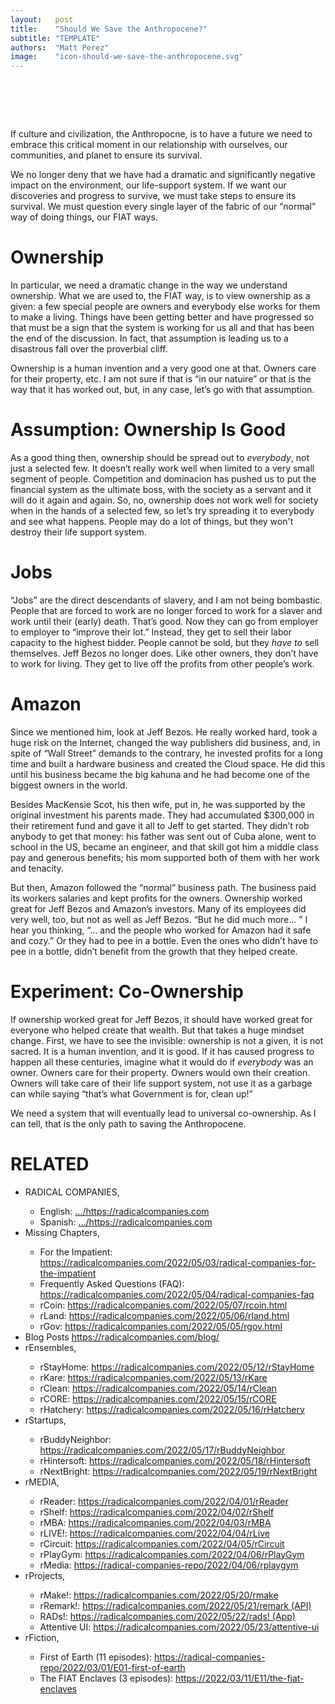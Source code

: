 ```yaml
---
layout:   post
title:    "Should We Save the Anthropocene?"
subtitle: "TEMPLATE"
authors:  "Matt Perez"
image:    "icon-should-we-save-the-anthropocene.svg"
---
```


<div style="display:none;">
 <p>If our culture and civilization, the Anthropocne, is to have a future we need to embrace this critical moment in our relationship with ourselves, our communities, and planet to ensure its survival.</p>
</div>

<h1>&nbsp;</h1>
 <p>If culture and civilization, the Anthropocne, is to have a future we need to embrace this critical moment in our relationship with ourselves, our communities, and planet to ensure its survival.</p>
 <p>We no longer deny that we have had a dramatic and significantly negative impact on the environment, our life-support system. If we want our discoveries and progress to survive, we must take steps to ensure its survival. We must question every single layer of the fabric of our &ldquo;normal&rdquo; way of doing things, our <span class="_paradigm">FIAT</span> ways.</p>

<h1>Ownership</h1>
 <p>In particular, we need a dramatic change in the way we understand ownership. What we are used to, the FIAT way, is to view ownership as a given: a few special people are owners and everybody else works for them to make a living. Things have been getting better and have progressed so that must be a sign that the system is working for us all and that has been the end of the discussion. In fact, that assumption is leading us to a disastrous fall over the proverbial cliff.</p>
 <p>Ownership is a human invention and a very good one at that. Owners care for their property, etc. I am not sure if that is &ldquo;in our natuire&rdquo; or that is the way that it has worked out, but, in any case, let’s go with that assumption.</p>

<h1>Assumption: Ownership Is Good</h1>
 <p>As a good thing then, ownership should be spread out to <em>everybody</em>, not just a selected few. It doesn&rsquo;t really work well when limited to a very small segment of people. Competition and dominacion has pushed us to put the financial system as the ultimate boss, with the society as a servant and it will do it again and again. So, no, ownership does not work well for society when in the hands of a selected few, so let&rsquo;s try spreading it to everybody and see what happens. People may do a lot of things, but they won't destroy their life support system.</p>

<h1>Jobs</h1>
 <p>“Jobs” are the direct descendants of slavery, and I am not being bombastic. People that are forced to work are no longer forced to work for a slaver and work until their (early) death. That’s good. Now they can go from employer to employer to &ldquo;improve their lot.&rdquo; Instead, they get to sell their labor capacity to the highest bidder. People cannot be sold, but they <em>have to</em> sell themselves. Jeff Bezos no longer does. Like other owners, they don&rsquo;t have to work for living. They get to live off the profits from other people&rsquo;s work.</p>

<h1>Amazon</h1>
 <p>Since we mentioned him, look at Jeff Bezos. He really worked hard, took a huge risk on the Internet, changed the way publishers did business, and, in spite of “Wall Street” demands to the contrary, he invested profits for a long time and built a hardware business and created the Cloud space. He did this until his business became the big kahuna and he had become one of the biggest owners in the world.</p>
 <p>Besides MacKensie Scot, his then wife, put in, he was supported by the original investment his parents made. They had accumulated $300,000 in their retirement fund and gave it all to Jeff to get started. They didn&rsquo;t rob anybody to get that money: his father was sent out of Cuba alone, went to school in the US, became an engineer, and that skill got him a middle class pay and generous benefits; his mom supported both of them with her work and tenacity.</p>
 <p>But then, Amazon followed the &ldquo;normal&rdquo; business path. The business paid its workers salaries and kept profits for the owners. Ownership worked great for Jeff Bezos and Amazon&rsquo;s investors. Many of its employees did very well, too, but not as well as Jeff Bezos. “But he did much more&hellip; ” I hear you thinking, “&hellip; and the people who worked for Amazon had it safe and cozy.” Or they had to pee in a bottle. Even the ones who didn&rsquo;t have to pee in a bottle, didn&rsquo;t benefit from the growth that they helped create.</p>

<h1>Experiment: Co-Ownership</h1>
 <p>If ownership worked great for Jeff Bezos, it should have worked great for everyone who helped create that wealth. But that takes a huge mindset change. First, we have to see the invisible: ownership is not a given, it is not sacred. It is a human invention, and it is good. If it has caused progress to happen all these centuries, imagine what it would do if <em>everybody</em> was an owner. Owners care for their property. Owners would own their creation. Owners will take care of their life support system, not use it as a garbage can while saying “that’s what Government is for, clean up!”</p>
 <p>We need a system that will eventually lead to universal co-ownership. As I can tell, that is the only path to saving the Anthropocene.</p>

<h1 class="_section">RELATED</h1>
 <ul>
  <li>RADICAL COMPANIES,</li>
   <ul>
    <li><a>English</a>: <a href="https://radicalcompanies.com" target="_blank">&hellip;/https://radicalcompanies.com</a></li>
    <li><a>Spanish</a>: <a href="https://radicalcompanies.com" target="_blank">&hellip;/https://radicalcompanies.com</a></li>
   </ul>
  <li>Missing Chapters,</li>
   <ul>
    <li>For the Impatient: <a href="https://radicalcompanies.com/2022/05/03/radical-companies-for-the-impatient" target="_blank">https://radicalcompanies.com/2022/05/03/radical-companies-for-the-impatient</a></li>
    <li>Frequently Asked Questions (FAQ): <a href="https://radicalcompanies.com/2022/05/04/radical-companies-faq" target="_blank">https://radicalcompanies.com/2022/05/04/radical-companies-faq</a></li>
    <li>rCoin: <a href="https://radicalcompanies.com/2022/05/07/rcoin.html" target="_blank">https://radicalcompanies.com/2022/05/07/rcoin.html</a></li>
    <li>rLand: <a href="https://radicalcompanies.com/2022/05/06/rland.html" target="_blank">https://radicalcompanies.com/2022/05/06/rland.html</a></li>
    <li>rGov: <a href="https://radicalcompanies.com/2022/05/05/rgov.html" target="_blank">https://radicalcompanies.com/2022/05/05/rgov.html</a></li>
   </ul>
   <li>Blog Posts <a href="https://radicalcompanies.com/blog/" target="_blank">https://radicalcompanies.com/blog/</a></li>
   <li>rEnsembles,</li>
    <ul>
     <li> rStayHome: <a href="https://radicalcompanies.com/2022/05/12/rStayHome" target="_blank">https://radicalcompanies.com/2022/05/12/rStayHome</a></li>
     <li>     rKare: <a href="https://radicalcompanies.com/2022/05/13/rKare" target="_blank">https://radicalcompanies.com/2022/05/13/rKare</a></li>
     <li>    rClean: <a href="https://radicalcompanies.com/2022/05/14/rClean" target="_blank">https://radicalcompanies.com/2022/05/14/rClean</a></li>
     <li>     rCORE: <a href="https://radicalcompanies.com/2022/05/15/rCORE" target="_blank">https://radicalcompanies.com/2022/05/15/rCORE</a></li>
     <li>rHatchery: <a href="https://radicalcompanies.com/2022/05/16/rHatchery" target="_blank">https://radicalcompanies.com/2022/05/16/rHatchery</a></li>
    </ul>
   <li>rStartups,</li>
    <ul>
     <li>rBuddyNeighbor: <a href="https://radicalcompanies.com/2022/05/17/rBuddyNeighbor" target="_blank">https://radicalcompanies.com/2022/05/17/rBuddyNeighbor</a></li>
     <li>   rHintersoft: <a href="https://radicalcompanies.com/2022/05/18/rHintersoft" target="_blank">https://radicalcompanies.com/2022/05/18/rHintersoft</a></li> 
     <li>   rNextBright: <a href="https://radicalcompanies.com/2022/05/19/rNextBright" target="_blank">https://radicalcompanies.com/2022/05/19/rNextBright</a></li>
    </ul>
   <li>rMEDIA,</li>
    <ul>
     <li> rReader: <a href="https://radicalcompanies.com/2022/04/01/rReader" target="_blank">https://radicalcompanies.com/2022/04/01/rReader</a></li>
     <li>  rShelf: <a href="https://radicalcompanies.com/2022/04/02/rShelf" target="_blank">https://radicalcompanies.com/2022/04/02/rShelf</a></li>
     <li>    rMBA: <a href="https://radicalcompanies.com/2022/04/03/rMBA" target="_blank">https://radicalcompanies.com/2022/04/03/rMBA</a></li>
     <li>  rLIVE!: <a href="https://radicalcompanies.com/2022/04/04/rLive" target="_blank">https://radicalcompanies.com/2022/04/04/rLive</a></li>
     <li>rCircuit: <a href="https://radicalcompanies.com/2022/04/05/rCircuit" target="_blank">https://radicalcompanies.com/2022/04/05/rCircuit</a></li>
     <li>rPlayGym: <a href="https://radicalcompanies.com/2022/04/06/rPlayGym" target="_blank">https://radicalcompanies.com/2022/04/06/rPlayGym</a></li>
     <li>  rMedia: <a href="https://radical-companies-repo/2022/04/06/rplaygym" target="_blank">https://radical-companies-repo/2022/04/06/rplaygym</a></li>
    </ul>
   <li>rProjects,</li>
    <ul>
     <li>      rMake!: <a href="https://radicalcompanies.com/2022/05/20/rmake" target="_blank">https://radicalcompanies.com/2022/05/20/rmake</a></li>
     <li>    rRemark!: <a href="https://radicalcompanies.com/2022/05/21/remark" target="_blank">https://radicalcompanies.com/2022/05/21/remark (API)</a></li>
     <li>       RADs!: <a href="https://radicalcompanies.com/2022/05/22/rads!" target="_blank">https://radicalcompanies.com/2022/05/22/rads! (App)</a></li>
     <li>Attentive UI: <a href="https://radicalcompanies.com/2022/05/23/attentive-ui" target="_blank">https://radicalcompanies.com/2022/05/23/attentive-ui</a></li>
    </ul>
   <li>rFiction,</li>
    <ul>
     <li>  First of Earth (11 episodes): <a href="https://radical-companies-repo/2022/03/01/E01-first-of-earth" target="_blank">https://radical-companies-repo/2022/03/01/E01-first-of-earth</a></li>
     <li>The FIAT Enclaves (3 episodes): <a href="https://2022/03/11/E11/the-fiat-enclaves" target="_blank">https://2022/03/11/E11/the-fiat-enclaves</a></li>
    </ul>
